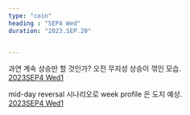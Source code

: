 ```yaml
---
type: "coin"
heading : "SEP4 Wed"
duration: "2023.SEP.20"


---
```

 

과연 계속 상승만 할 것인가? 오전 무지성 상승이 꺾인 모습.  
[2023SEP4 Wed1](/todo/images/Document2023SEP4-Wed1.pdf)    

mid-day reversal 시나리오로 week profile 은 도지 예상.   
[2023SEP4 Wed1](/todo/images/Document2023SEP4-Thu1.pdf)    
